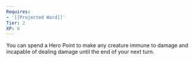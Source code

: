 ```yaml
---
Requires:
- '[[Projected Ward]]'
Tier: 2
XP: 6
---
```


You can spend a Hero Point to make any creature immune to damage and incapable of dealing damage until the end of your next turn.